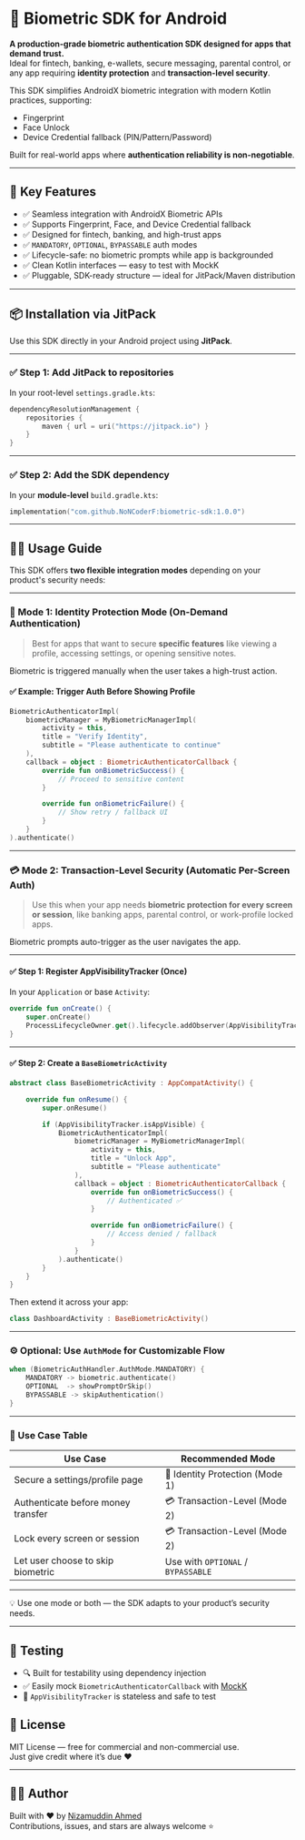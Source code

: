 # 🔐 Biometric SDK for Android

**A production-grade biometric authentication SDK designed for apps that demand trust.**  
Ideal for fintech, banking, e-wallets, secure messaging, parental control, or any app requiring **identity protection** and **transaction-level security**.

This SDK simplifies AndroidX biometric integration with modern Kotlin practices, supporting:

- Fingerprint
- Face Unlock
- Device Credential fallback (PIN/Pattern/Password)

Built for real-world apps where **authentication reliability is non-negotiable**.

---

## 🚀 Key Features

- ✅ Seamless integration with AndroidX Biometric APIs
- ✅ Supports Fingerprint, Face, and Device Credential fallback
- ✅ Designed for fintech, banking, and high-trust apps
- ✅ `MANDATORY`, `OPTIONAL`, `BYPASSABLE` auth modes
- ✅ Lifecycle-safe: no biometric prompts while app is backgrounded
- ✅ Clean Kotlin interfaces — easy to test with MockK
- ✅ Pluggable, SDK-ready structure — ideal for JitPack/Maven distribution

---

## 📦 Installation via JitPack

Use this SDK directly in your Android project using **JitPack**.

---

### ✅ Step 1: Add JitPack to repositories

In your root-level `settings.gradle.kts`:

```kotlin
dependencyResolutionManagement {
    repositories {
        maven { url = uri("https://jitpack.io") }
    }
}
```

---

### ✅ Step 2: Add the SDK dependency

In your **module-level** `build.gradle.kts`:

```kotlin
implementation("com.github.NoNCoderF:biometric-sdk:1.0.0")
```

---

## 🧑‍💻 Usage Guide

This SDK offers **two flexible integration modes** depending on your product's security needs:

---

### 🔐 Mode 1: Identity Protection Mode (On-Demand Authentication)

> Best for apps that want to secure **specific features** like viewing a profile, accessing settings, or opening sensitive notes.

Biometric is triggered manually when the user takes a high-trust action.

#### ✅ Example: Trigger Auth Before Showing Profile

```kotlin
BiometricAuthenticatorImpl(
    biometricManager = MyBiometricManagerImpl(
        activity = this,
        title = "Verify Identity",
        subtitle = "Please authenticate to continue"
    ),
    callback = object : BiometricAuthenticatorCallback {
        override fun onBiometricSuccess() {
            // Proceed to sensitive content
        }

        override fun onBiometricFailure() {
            // Show retry / fallback UI
        }
    }
).authenticate()
```

---

### 💳 Mode 2: Transaction-Level Security (Automatic Per-Screen Auth)

> Use this when your app needs **biometric protection for every screen or session**, like banking apps, parental control, or work-profile locked apps.

Biometric prompts auto-trigger as the user navigates the app.

---

#### ✅ Step 1: Register AppVisibilityTracker (Once)

In your `Application` or base `Activity`:

```kotlin
override fun onCreate() {
    super.onCreate()
    ProcessLifecycleOwner.get().lifecycle.addObserver(AppVisibilityTracker)
}
```

---

#### ✅ Step 2: Create a `BaseBiometricActivity`

```kotlin
abstract class BaseBiometricActivity : AppCompatActivity() {

    override fun onResume() {
        super.onResume()

        if (AppVisibilityTracker.isAppVisible) {
            BiometricAuthenticatorImpl(
                biometricManager = MyBiometricManagerImpl(
                    activity = this,
                    title = "Unlock App",
                    subtitle = "Please authenticate"
                ),
                callback = object : BiometricAuthenticatorCallback {
                    override fun onBiometricSuccess() {
                        // Authenticated ✅
                    }

                    override fun onBiometricFailure() {
                        // Access denied / fallback
                    }
                }
            ).authenticate()
        }
    }
}
```

Then extend it across your app:

```kotlin
class DashboardActivity : BaseBiometricActivity()
```

---

### ⚙️ Optional: Use `AuthMode` for Customizable Flow

```kotlin
when (BiometricAuthHandler.AuthMode.MANDATORY) {
    MANDATORY -> biometric.authenticate()
    OPTIONAL  -> showPromptOrSkip()
    BYPASSABLE -> skipAuthentication()
}
```

---

### 🧭 Use Case Table

| Use Case                             | Recommended Mode                |
|--------------------------------------|----------------------------------|
| Secure a settings/profile page       | 🔐 Identity Protection (Mode 1)  |
| Authenticate before money transfer   | 💳 Transaction-Level (Mode 2)    |
| Lock every screen or session         | 💳 Transaction-Level (Mode 2)    |
| Let user choose to skip biometric    | Use with `OPTIONAL` / `BYPASSABLE` |

---

💡 Use one mode or both — the SDK adapts to your product’s security needs.

---

## 🧪 Testing

- 🔍 Built for testability using dependency injection
- ✅ Easily mock `BiometricAuthenticatorCallback` with [MockK](https://mockk.io)
- 🧼 `AppVisibilityTracker` is stateless and safe to test

## 📜 License

MIT License — free for commercial and non-commercial use.  
Just give credit where it’s due ❤️

---

## 👨‍💻 Author

Built with ❤️ by [Nizamuddin Ahmed](https://github.com/NoNCoderF)  
Contributions, issues, and stars are always welcome ⭐
